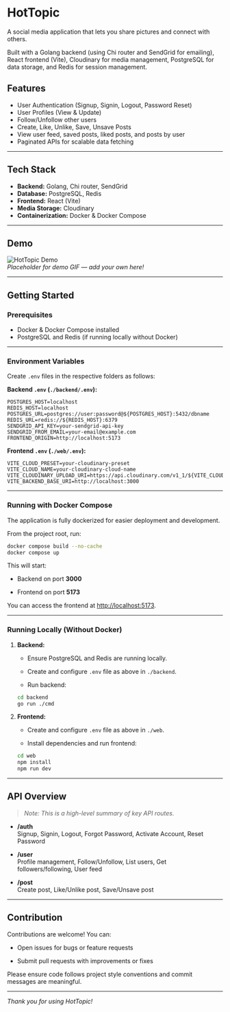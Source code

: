 # HotTopic

A social media application that lets you share pictures and connect with others.

Built with a Golang backend (using Chi router and SendGrid for emailing), React frontend (Vite), Cloudinary for media management, PostgreSQL for data storage, and Redis for session management.

## Features

- User Authentication (Signup, Signin, Logout, Password Reset)
- User Profiles (View & Update)
- Follow/Unfollow other users
- Create, Like, Unlike, Save, Unsave Posts
- View user feed, saved posts, liked posts, and posts by user
- Paginated APIs for scalable data fetching

---

## Tech Stack

- **Backend:** Golang, Chi router, SendGrid
- **Database:** PostgreSQL, Redis
- **Frontend:** React (Vite)
- **Media Storage:** Cloudinary
- **Containerization:** Docker & Docker Compose

---

## Demo

![HotTopic Demo](path/to/demo.gif)  
*Placeholder for demo GIF — add your own here!*

---

## Getting Started

### Prerequisites

- Docker & Docker Compose installed  
- PostgreSQL and Redis (if running locally without Docker)

---

### Environment Variables

Create `.env` files in the respective folders as follows:

**Backend `.env` (`./backend/.env`):**

```env
POSTGRES_HOST=localhost
REDIS_HOST=localhost
POSTGRES_URL=postgres://user:password@${POSTGRES_HOST}:5432/dbname
REDIS_URL=redis://${REDIS_HOST}:6379
SENDGRID_API_KEY=your-sendgrid-api-key
SENDGRID_FROM_EMAIL=your-email@example.com
FRONTEND_ORIGIN=http://localhost:5173

```

**Frontend `.env` (`./web/.env`):**

```env
VITE_CLOUD_PRESET=your-cloudinary-preset
VITE_CLOUD_NAME=your-cloudinary-cloud-name
VITE_CLOUDINARY_UPLOAD_URI=https://api.cloudinary.com/v1_1/${VITE_CLOUD_NAME}/image/upload
VITE_BACKEND_BASE_URI=http://localhost:3000

```

----------

### Running with Docker Compose

The application is fully dockerized for easier deployment and development.

From the project root, run:

```bash
docker compose build --no-cache
docker compose up
```

This will start:

-   Backend on port **3000**
    
-   Frontend on port **5173**
    

You can access the frontend at [http://localhost:5173](http://localhost:5173/).

----------

### Running Locally (Without Docker)

1.  **Backend:**
    
    -   Ensure PostgreSQL and Redis are running locally.
        
    -   Create and configure `.env` file as above in `./backend`.
        
    -   Run backend:
        
    
    ```bash
    cd backend
    go run ./cmd
    ```
    
2.  **Frontend:**
    
    -   Create and configure `.env` file as above in `./web`.
        
    -   Install dependencies and run frontend:
        
    
    ```bash
    cd web
    npm install
    npm run dev
    ```
    

----------

## API Overview

> _Note: This is a high-level summary of key API routes._

-   **/auth**  
    Signup, Signin, Logout, Forgot Password, Activate Account, Reset Password
    
-   **/user**  
    Profile management, Follow/Unfollow, List users, Get followers/following, User feed
    
-   **/post**  
    Create post, Like/Unlike post, Save/Unsave post
    
----------

## Contribution

Contributions are welcome! You can:

-   Open issues for bugs or feature requests
    
-   Submit pull requests with improvements or fixes
    

Please ensure code follows project style conventions and commit messages are meaningful.

----------

_Thank you for using HotTopic!_